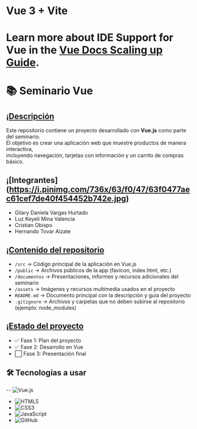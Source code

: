 
# Vue 3 + Vite

Learn more about IDE Support for Vue in the [Vue Docs Scaling up Guide](https://vuejs.org/guide/scaling-up/tooling.html#ide-support).
=======
# 📚 Seminario Vue

## ¡[Descripción](https://i.pinimg.com/1200x/95/69/c3/9569c314118024c24bc85874f5dc8fab.jpg)
 
Este repositorio contiene un proyecto desarrollado con **Vue.js** como parte del seminario.  
El objetivo es crear una aplicación web que muestre productos de manera interactiva,  
incluyendo navegación, tarjetas con información y un carrito de compras básico.  


## ¡[Integrantes] (https://i.pinimg.com/736x/63/f0/47/63f0477aec61cef7de40f454452b742e.jpg)
- Gilary Daniela Vargas Hurtado  
- Luz Keyeli Mina Valencia
- Cristian Obispo
- Hernando Tovar Alzate

## ¡[Contenido del repositorio ](https://i.pinimg.com/736x/96/78/a5/9678a5ff599e0130a42032c44c54eb39.jpg)
- `/src` → Código principal de la aplicación en Vue.js  
- `/public` → Archivos públicos de la app (favicon, index.html, etc.)  
- `/documentos` → Presentaciones, informes y recursos adicionales del seminario  
- `/assets` → Imágenes y recursos multimedia usados en el proyecto  
- `README.md` → Documento principal con la descripción y guía del proyecto  
- `.gitignore` → Archivos y carpetas que no deben subirse al repositorio (ejemplo: node_modules)


## ¡[Estado del proyecto](https://co.pinterest.com/pin/81979655711026650/)
- ✅ Fase 1: Plan del proyecto  
- ✅ Fase 2: Desarrollo en Vue  
- ⬜ Fase 3: Presentación final  
  

## 🛠️ Tecnologías a usar
-- ![Vue.js](https://img.shields.io/badge/Vue.js-35495E?style=for-the-badge&logo=vue.js&logoColor=4FC08D)
- ![HTML5](https://img.shields.io/badge/HTML5-E34F26?style=for-the-badge&logo=html5&logoColor=white)
- ![CSS3](https://img.shields.io/badge/CSS3-1572B6?style=for-the-badge&logo=css3&logoColor=white)
- ![JavaScript](https://img.shields.io/badge/JavaScript-F7DF1E?style=for-the-badge&logo=javascript&logoColor=black)
- ![GitHub](https://img.shields.io/badge/GitHub-100000?style=for-the-badge&logo=github&logoColor=white)

